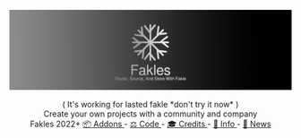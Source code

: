 <p align="center">
<img src="./@.X.Ay/Fakles-@Folder/Art/Image.svg" alt="Fakles. Studio, Source, And Store With Fakle." />
</p>
<div align="center">
  ( It's working for lasted fakle *don't try it now* )
<div align="center">
  Create your own projects with a community and company
</div>
<div align="center">
  Fakles 2022+ 
  <a href="https://github.com/Fakles/Fakles/blob/Fakle/%40.X.Ay/Fakles-%40Folder/Addons.md"> 📦 Addons <a>
  -
  <a href="https://github.com/Fakles/Fakles/blob/Fakle/%40.X.Ay/Fakles-%40Folder/Code.md"> ⚖️ Code <a>
  -
  <a href="https://github.com/Fakles/Fakles/blob/Fakle/%40.X.Ay/Fakles-%40Folder/Credits.md"> 🎓 Credits <a>
  -
  <a href="https://github.com/Fakles/Fakles/blob/Fakle/%40.X.Ay/Fakles-%40Folder/Info.md"> 📄 Info <a>
  -
  <a href="https://github.com/Fakles/Fakles/blob/Fakle/%40.X.Ay/Fakles-%40Folder/News.md"> 📢 News <a>
</div>

